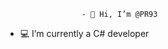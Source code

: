                      - 👋 Hi, I’m @PR93
- :computer: I’m currently a C# developer                     
  
  
    
    
       
     
            
    
      
         
          
   
     
  
